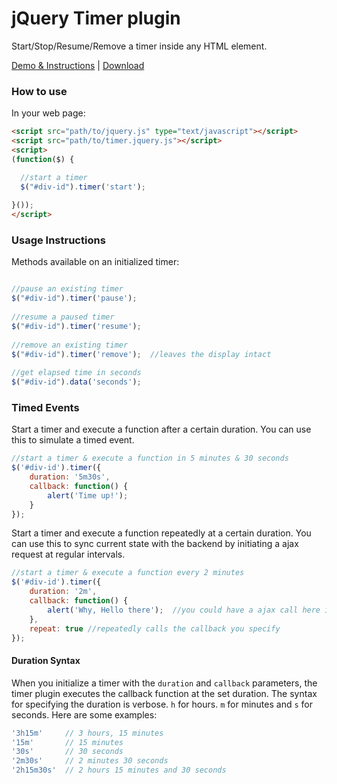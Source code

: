 # jQuery Timer plugin

Start/Stop/Resume/Remove a timer inside any HTML element.

[Demo & Instructions][demo] | [Download][min]

[demo]: http://walmik.info/demos/timer.jquery/
[min]: https://github.com/walmik/timer.jquery/archive/master.zip

### How to use

In your web page:

```html
<script src="path/to/jquery.js" type="text/javascript"></script>
<script src="path/to/timer.jquery.js"></script>
<script>
(function($) {

  //start a timer
  $("#div-id").timer('start');
  
}());
</script>
```

### Usage Instructions

Methods available on an initialized timer:

```javascript

//pause an existing timer
$("#div-id").timer('pause');
  
//resume a paused timer
$("#div-id").timer('resume');
  
//remove an existing timer
$("#div-id").timer('remove');  //leaves the display intact
  
//get elapsed time in seconds
$("#div-id").data('seconds');

```

### Timed Events

Start a timer and execute a function after a certain duration. You can use this to simulate a timed event.

```javascript
//start a timer & execute a function in 5 minutes & 30 seconds
$('#div-id').timer({
	duration: '5m30s',
	callback: function() {
		alert('Time up!');
	}
});

```

Start a timer and execute a function repeatedly at a certain duration. You can use this to sync current state with the backend by initiating a ajax request at regular intervals.

```javascript
//start a timer & execute a function every 2 minutes
$('#div-id').timer({
	duration: '2m',
	callback: function() {
		alert('Why, Hello there');	//you could have a ajax call here instead
	},
	repeat: true //repeatedly calls the callback you specify
});
```

#### Duration Syntax

When you initialize a timer with the `duration` and `callback` parameters, the timer plugin executes the callback function at the set duration. The syntax for specifying the duration is verbose. `h` for hours. `m` for minutes and `s` for seconds. Here are some examples:

```javascript
'3h15m'		// 3 hours, 15 minutes
'15m'		// 15 minutes
'30s'		// 30 seconds
'2m30s'		// 2 minutes 30 seconds
'2h15m30s'	// 2 hours 15 minutes and 30 seconds
```
